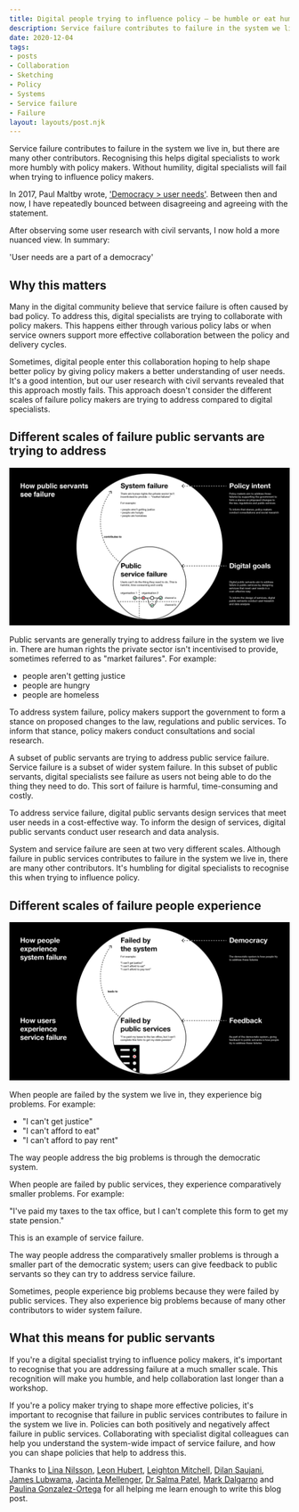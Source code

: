 ```yaml
---
title: Digital people trying to influence policy — be humble or eat humble pie
description: Service failure contributes to failure in the system we live in, but there are many other contributors. Recognising this helps digital specialists to work more humbly with policy makers
date: 2020-12-04
tags:
- posts
- Collaboration
- Sketching
- Policy
- Systems
- Service failure
- Failure
layout: layouts/post.njk
---
```

Service failure contributes to failure in the system we live in, but there are many other contributors. Recognising this helps digital specialists to work more humbly with policy makers. Without humility, digital specialists will fail when trying to influence policy makers.

In 2017, Paul Maltby wrote, ['Democracy > user needs'](https://medium.com/@maltbyps/one-team-government-what-digital-and-policy-can-learn-from-each-other-c284b31b75ac). Between then and now, I have repeatedly bounced between disagreeing and agreeing with the statement.

After observing some user research with civil servants, I now hold a more nuanced view. In summary:

'User needs are a part of a democracy'

## Why this matters

Many in the digital community believe that service failure is often caused by bad policy. To address this, digital specialists are trying to collaborate with policy makers. This happens either through various policy labs or when service owners support more effective collaboration between the policy and delivery cycles.

Sometimes, digital people enter this collaboration hoping to help shape better policy by giving policy makers a better understanding of user needs. It's a good intention, but our user research with civil servants revealed that this approach mostly fails. This approach doesn't consider the different scales of failure policy makers are trying to address compared to digital specialists.

## Different scales of failure public servants are trying to address

<div class="full-width-image-container"><img class="full-width-image" src="/img/public-servants-failure-large.png" alt="Large circle labelled 'system failure' contains a smaller circle labelled 'public service failure'"/></div>

Public servants are generally trying to address failure in the system we live in. There are human rights the private sector isn't incentivised to provide, sometimes referred to as "market failures". For example:

- people aren't getting justice
- people are hungry
- people are homeless

To address system failure, policy makers support the government to form a stance on proposed changes to the law, regulations and public services. To inform that stance, policy makers conduct consultations and social research.

A subset of public servants are trying to address public service failure. Service failure is a subset of wider system failure. In this subset of public servants, digital specialists see failure as users not being able to do the thing they need to do. This sort of failure is harmful, time-consuming and costly.

To address service failure, digital public servants design services that meet user needs in a cost-effective way. To inform the design of services, digital public servants conduct user research and data analysis.

System and service failure are seen at two very different scales. Although failure in public services contributes to failure in the system we live in, there are many other contributors. It's humbling for digital specialists to recognise this when trying to influence policy.

## Different scales of failure people experience

<div class="full-width-image-container"><img class="full-width-image" src="/img/people-users-failure-large.png" alt="Large circle labelled 'failed by the system' contains a smaller circle labelled 'failed by public services''"/></div>

When people are failed by the system we live in, they experience big problems. For example:

- "I can't get justice"
- "I can't afford to eat"
- "I can't afford to pay rent"

The way people address the big problems is through the democratic system.

When people are failed by public services, they experience comparatively smaller problems. For example:

"I've paid my taxes to the tax office, but I can't complete this form to get my state pension."

This is an example of service failure.

The way people address the comparatively smaller problems is through a smaller part of the democratic system; users can give feedback to public servants so they can try to address service failure.

Sometimes, people experience big problems because they were failed by public services. They also experience big problems because of many other contributors to wider system failure.

## What this means for public servants

If you're a digital specialist trying to influence policy makers, it's important to recognise that you are addressing failure at a much smaller scale. This recognition will make you humble, and help collaboration last longer than a workshop.

If you're a policy maker trying to shape more effective policies, it's important to recognise that failure in public services contributes to failure in the system we live in. Policies can both positively and negatively affect failure in public services. Collaborating with specialist digital colleagues can help you understand the system-wide impact of service failure, and how you can shape policies that help to address this.

Thanks to [Lina Nilsson](https://twitter.com/lina_nilsson), [Leon Hubert](https://www.linkedin.com/in/leon-hubert/), [Leighton Mitchell](https://twitter.com/LeightonMitchUR), [Dilan Saujani](https://services.blog.gov.uk/author/dilan-saujani-assistant-economist-gds/), [James Lubwama](https://www.linkedin.com/in/jameslubwama/?originalSubdomain=uk), [Jacinta Mellenger](https://twitter.com/jacintamellejam), [Dr Salma Patel](https://twitter.com/DrSalmaPatel), [Mark Dalgarno](https://twitter.com/markdalgarno) and [Paulina Gonzalez-Ortega](https://twitter.com/_paulinagor) for all helping me learn enough to write this blog post.
